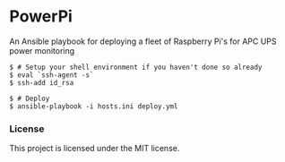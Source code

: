 # PowerPi 

An Ansible playbook for deploying a fleet of Raspberry Pi's for APC UPS power monitoring

```shell
$ # Setup your shell environment if you haven't done so already
$ eval `ssh-agent -s`
$ ssh-add id_rsa

$ # Deploy
$ ansible-playbook -i hosts.ini deploy.yml
```

### License 

This project is licensed under the MIT license.
